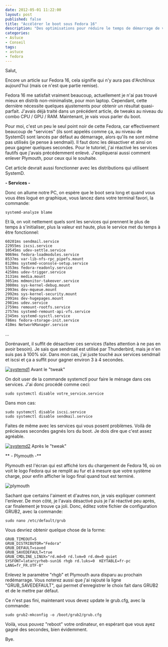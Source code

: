 ```yaml
---
date: 2012-05-01 11:22:00
layout: post
published: false
title: "Accélérer le boot sous Fedora 16"
description: "Des optimisations pour réduire le temps de démarrage de votre PC, tournant sous Fedora."
categories:
- Astuce
- Conseil
tags:
- astuce
- fedora
---
```


Salut,

Encore un article sur Fedora 16, cela signifie qui n'y aura pas d'Archlinux aujourd'hui (mais ce n'est que partie remise).

Fedora 16 me satisfait vraiment beaucoup, actuellement je n'ai pas trouvé mieux en distrib non-minimaliste, pour mon laptop. Cependant, cette dernière nécessite quelques ajustements pour obtenir un résultat quasi-parfait. J'avais déjà traité dans un précédent article, de tweaks au niveau du combo CPU / GPU / RAM. Maintenant, je vais vous parler du boot.

<!-- more -->

Pour moi, c'est un peu le seul point noir de cette Fedora, car effectivement beaucoup de "services" (ils sont appelés comme ça, au niveau de SystemD) sont lancés par défaut au démarrage, alors qu'ils ne sont même pas utilisés (je pense à sendmail). Il faut donc les désactiver et ainsi on peux gagner quelques secondes. Pour le tutoriel, j'ai réactivé les services fautifs que j'avais précédemment enlevé. J'expliquerai aussi comment enlever Plymouth, pour ceux qui le souhaite.

Cet article devrait aussi fonctionner avec les distributions qui utilisent SystemD.

**- Services -**

Donc on allume notre PC, on espère que le boot sera long et quand vous vous êtes logué en graphique, vous lancez dans votre terminal favori, la commande:

	systemd-analyze blame

Et là, on voit nettement quels sont les services qui prennent le plus de temps à s'initialiser, plus la valeur est haute, plus le service met du temps à être fonctionnel:

	60201ms sendmail.service
	22955ms iscsi.service
	10545ms udev-settle.service
	9069ms fedora-loadmodules.service
	8537ms var-lib-nfs-rpc_pipefs.mount
	8120ms systemd-vconsole-setup.service
	5353ms fedora-readonly.service
	4258ms udev-trigger.service
	3131ms media.mount
	3051ms mdmonitor-takeover.service
	3000ms sys-kernel-debug.mount
	2993ms dev-mqueue.mount
	2992ms sys-kernel-security.mount
	2991ms dev-hugepages.mount
	2981ms udev.service
	2759ms remount-rootfs.service
	2757ms systemd-remount-api-vfs.service
	2345ms systemd-sysctl.service
	786ms fedora-storage-init.service
	410ms NetworkManager.service
...

Dorénavant, il suffit de désactiver ces services (faites attention à ne pas en avoir besoin). Je sais que sendmail est utilisé par Thunderbird, mais je n'en suis pas à 100% sûr. Dans mon cas, j'ai juste touché aux services sendmail et iscsi et ça a suffit pour gagner environ 3 à 4 secondes.

[<img class="imgcenter" alt="systemd1" src="http://linuxien.legtux.org/uploads/images/2012/05/screen.png">](http://linuxien.legtux.org/uploads/images/2012/05/screen.png) Avant le "tweak"

On doit user de la commande systemctl pour faire le ménage dans ces services. J'ai donc procédé comme ceci:

	sudo systemctl disable votre_service.service

Dans mon cas:

	sudo systemctl disable iscsi.service
	sudo systemctl disable sendmail.service

Faites de même avec les services qui vous posent problèmes. Voilà de précieuses secondes gagnés lors du boot. Je dois dire que c'est assez agréable.

[<img class="imgcenter" alt="systemd2" src="http://linuxien.legtux.org/uploads/images/2012/05/screen2.png">](http://linuxien.legtux.org/uploads/images/2012/05/screen2.png) Après le "tweak"

** - Plymouth -**

Plymouth est l'écran qui est affiché lors du chargement de Fedora 16, où on voit le logo Fedora qui se remplit au fur et à mesure que votre système charge, pour enfin afficher le logo final quand tout est terminé.

<img class="imgcenter" alt="plymouth" src="http://linuxien.legtux.org/uploads/images/2012/04/plymouth.png">

Sachant que certains l'aiment et d'autres non, je vais expliquer comment l'enlever. De mon côté, je l'avais désactivé puis je l'ai réactivé peu après, car finalement je trouve ça joli. Donc, éditez votre fichier de configuration GRUB2, avec la commande:

	sudo nano /etc/default/grub

Vous devriez obtenir quelque chose de la forme:

	GRUB_TIMEOUT=5
	GRUB_DISTRIBUTOR="Fedora"
	GRUB_DEFAULT=saved
	GRUB_SAVEDEFAULT=true
	GRUB_CMDLINE_LINUX="rd.md=0 rd.lvm=0 rd.dm=0 quiet SYSFONT=latarcyrheb-sun16 rhgb rd.luks=0  KEYTABLE=fr-pc LANG=fr_FR.UTF-8"

Enlevez le paramètre "rhgb" et Plymouth aura disparu au prochain redémarrage. Vous noterez aussi que j'ai rajouté la ligne "GRUB_SAVEDEFAULT", qui permet d'enregistrer le choix fait dans GRUB2 et de le mettre par défaut.

Ce n'est pas fini, maintenant vous devez update le grub.cfg, avec la commande:

	sudo grub2-mkconfig -o /boot/grub2/grub.cfg

Voilà, vous pouvez "reboot" votre ordinateur, en espérant que vous ayez gagné des secondes, bien évidemment.

Bye.
